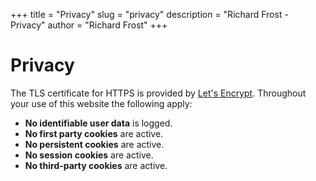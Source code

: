 +++
title = "Privacy"
slug = "privacy"
description = "Richard Frost - Privacy"
author = "Richard Frost"
+++

# Privacy

The TLS certificate for HTTPS is provided by [Let's Encrypt](https://letsencrypt.org/). <!--To help monitor basic site usage through server logs, [Netlify Analytics](https://www.netlify.com/products/analytics/) are utilised, this service is fully [GDPR compliant](https://ico.org.uk/for-organisations/guide-to-data-protection/guide-to-the-general-data-protection-regulation-gdpr/) and no data is shared with third parties.-->Throughout your use of this website the following apply:

* **No identifiable user data** is logged.
* **No first party cookies** are active.
* **No persistent cookies** are active.
* **No session cookies** are active.
* **No third-party cookies** are active.